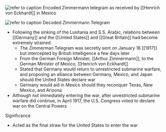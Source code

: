 
![refer to caption](https://www.archives.gov/files/education/images/zimmermannasreceived.jpg)
Encoded Zimmermann telegram as received by [[Henrich von Eckhardt]] in Mexico

![refer to caption](https://www.archives.gov/files/education/images/zimmermanntranslation.jpg)
Decoded Zimmermann Telegram

- Following the sinking of the Lusitania and S.S. Arabic, relations between [[Germany]] and the [[United States]] and [[Great Britain]] had become extremely strained
	- The Zimmerman Telegram was secretly sent on January 16 [[1917]] but intercepted by British Intelligence a few days later
	- From the German Foreign Minister, [[Arthur Zimmermann]], to the German Minister of Mexico, [[Henrich von Eckhardt]]
	- Stated that Germany would return to unrestricted submarine warfare, and proposing an alliance between Germany, Mexico, and Japan should the United States declare war
	- Germany would aid in Mexico should they reconquer Texas, New Mexico, and Arizona
- Although not immediately entering the war, after unrestricted submarine warfare did continue, in April 1917, the U.S. Congress voted to declare war on the Central Powers

Significance
- Acted as the final straw for the United States to enter the war